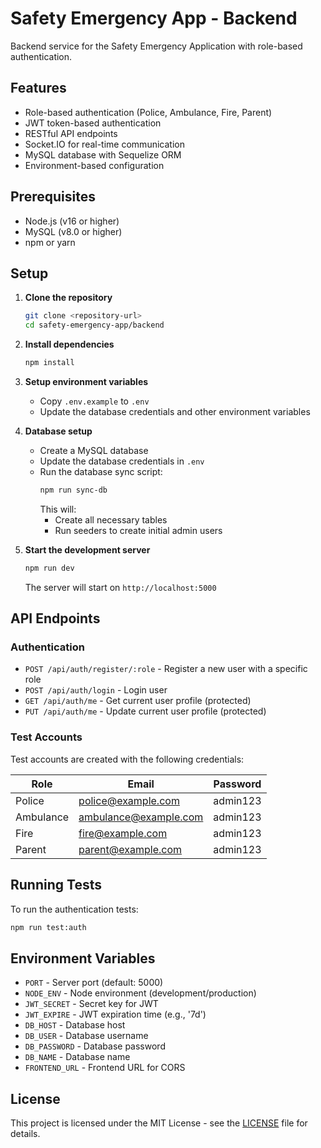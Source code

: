 # Safety Emergency App - Backend

Backend service for the Safety Emergency Application with role-based authentication.

## Features

- Role-based authentication (Police, Ambulance, Fire, Parent)
- JWT token-based authentication
- RESTful API endpoints
- Socket.IO for real-time communication
- MySQL database with Sequelize ORM
- Environment-based configuration

## Prerequisites

- Node.js (v16 or higher)
- MySQL (v8.0 or higher)
- npm or yarn

## Setup

1. **Clone the repository**
   ```bash
   git clone <repository-url>
   cd safety-emergency-app/backend
   ```

2. **Install dependencies**
   ```bash
   npm install
   ```

3. **Setup environment variables**
   - Copy `.env.example` to `.env`
   - Update the database credentials and other environment variables

4. **Database setup**
   - Create a MySQL database
   - Update the database credentials in `.env`
   - Run the database sync script:
     ```bash
     npm run sync-db
     ```
     This will:
     - Create all necessary tables
     - Run seeders to create initial admin users

5. **Start the development server**
   ```bash
   npm run dev
   ```
   The server will start on `http://localhost:5000`

## API Endpoints

### Authentication

- `POST /api/auth/register/:role` - Register a new user with a specific role
- `POST /api/auth/login` - Login user
- `GET /api/auth/me` - Get current user profile (protected)
- `PUT /api/auth/me` - Update current user profile (protected)

### Test Accounts

Test accounts are created with the following credentials:

| Role      | Email                   | Password  |
|-----------|-------------------------|-----------|
| Police    | police@example.com     | admin123  |
| Ambulance | ambulance@example.com  | admin123  |
| Fire      | fire@example.com       | admin123  |
| Parent    | parent@example.com     | admin123  |


## Running Tests

To run the authentication tests:

```bash
npm run test:auth
```

## Environment Variables

- `PORT` - Server port (default: 5000)
- `NODE_ENV` - Node environment (development/production)
- `JWT_SECRET` - Secret key for JWT
- `JWT_EXPIRE` - JWT expiration time (e.g., '7d')
- `DB_HOST` - Database host
- `DB_USER` - Database username
- `DB_PASSWORD` - Database password
- `DB_NAME` - Database name
- `FRONTEND_URL` - Frontend URL for CORS

## License

This project is licensed under the MIT License - see the [LICENSE](LICENSE) file for details.
